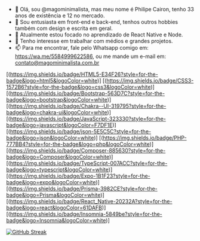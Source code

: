 - 👋 Olá, sou @magominimalista, mas meu nome é Philipe Cairon, tenho 33 anos de existência e 12 no mercado.
- 👀 Sou entusiasta em front-end e back-end, tenhos outros hobbies também com design e escrita em geral.
- 🌱 Atualmente estou focado no aprendizado de React Native e Node.
- 💞️ Tenho interesse em trabalhar com médios e grandes projetos.
- 📫 Para me encontrar, fale pelo Whatsapp comigo em: https://wa.me/5584999622586, ou me mande um e-mail em: contato@magominimalista.com.br

[(https://img.shields.io/badge/HTML5-E34F26?style=for-the-badge&logo=html5&logoColor=white)]
[(https://img.shields.io/badge/CSS3-1572B6?style=for-the-badge&logo=css3&logoColor=white)]
[(https://img.shields.io/badge/Bootstrap-563D7C?style=for-the-badge&logo=bootstrap&logoColor=white)]
[(https://img.shields.io/badge/Chakra--UI-319795?style=for-the-badge&logo=chakra-ui&logoColor=white)]
[(https://img.shields.io/badge/JavaScript-323330?style=for-the-badge&logo=javascript&logoColor=F7DF1E)]
[(https://img.shields.io/badge/json-5E5C5C?style=for-the-badge&logo=json&logoColor=white)]
[(https://img.shields.io/badge/PHP-777BB4?style=for-the-badge&logo=php&logoColor=white)]
[(https://img.shields.io/badge/Composer-885630?style=for-the-badge&logo=Composer&logoColor=white)]
[(https://img.shields.io/badge/TypeScript-007ACC?style=for-the-badge&logo=typescript&logoColor=white)]
[(https://img.shields.io/badge/Expo-1B1F23?style=for-the-badge&logo=expo&logoColor=white)]
[(https://img.shields.io/badge/Prisma-3982CE?style=for-the-badge&logo=Prisma&logoColor=white)]
[(https://img.shields.io/badge/React_Native-20232A?style=for-the-badge&logo=react&logoColor=61DAFB)]
[(https://img.shields.io/badge/Insomnia-5849be?style=for-the-badge&logo=Insomnia&logoColor=white)]


[![GitHub Streak](https://activity-graph.herokuapp.com/graph?username=magominimalista&theme=monokai)](https://git.io/streak-stats)
